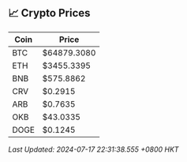 ## 📈 Crypto Prices

| Coin | Price |
| ---- | ----- |
| BTC | $64879.3080 |
| ETH | $3455.3395 |
| BNB | $575.8862 |
| CRV | $0.2915 |
| ARB | $0.7635 |
| OKB | $43.0335 |
| DOGE | $0.1245 |

_Last Updated: 2024-07-17 22:31:38.555 +0800 HKT_